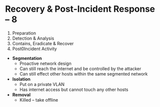 # Recovery & Post-Incident Response – 8

1.	Preparation
2.	Detection & Analysis
3.	Contains, Eradicate & Recover
4.	Post0Incident Activity

 -	**Segmentation** 
    -	Proactive network design 
    -	Can still reach the internet and be controlled by the attacker
    -	Can still effect other hosts within the same segmented network
 -	**Isolation**
    -	Put on a private VLAN
    -	Has internet access but cannot touch any other hosts
 -	**Removal**
    -	Killed – take offline 
